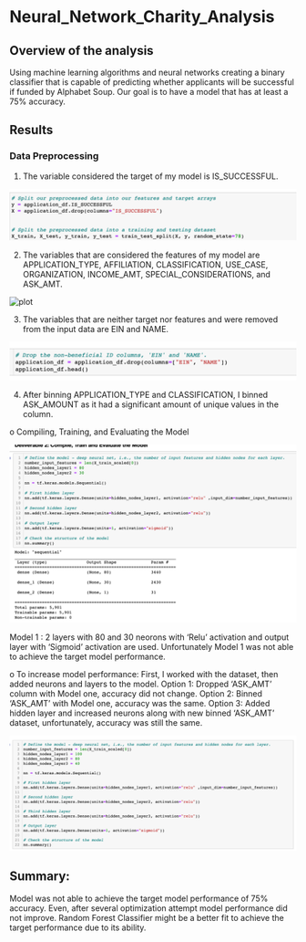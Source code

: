 # Neural_Network_Charity_Analysis

## Overview of the analysis

Using machine learning algorithms and neural networks creating a binary classifier that is capable of predicting whether applicants will be successful if funded by Alphabet Soup. Our goal is to have a model that has at least a 75% accuracy.

## Results

### Data Preprocessing
1.	The variable considered the target of my model is IS_SUCCESSFUL.

![plot](target.png)

2.	The variables that are considered the features of my model are APPLICATION_TYPE, AFFILIATION, CLASSIFICATION, USE_CASE, ORGANIZATION, INCOME_AMT, SPECIAL_CONSIDERATIONS, and ASK_AMT.

![plot](feaure.png)

3.	The variables that are neither target nor features and were removed from the input data are EIN and NAME.

![plot](removed.png)


4.	After binning APPLICATION_TYPE and CLASSIFICATION, I binned ASK_AMOUNT as it had a significant amount of unique values in the column.

o	Compiling, Training, and Evaluating the Model

![plot](model.png)

Model 1 : 2 layers with 80 and 30 neorons with ‘Relu’ activation and output layer with ‘Sigmoid’ activation are used. 
Unfortunately Model 1 was not able to achieve the target model performance.

o To increase model performance: First, I worked with the dataset, then added neurons and layers to the model.
Option 1: Dropped ‘ASK_AMT’ column with Model one, accuracy did not change. 
Option 2: Binned ‘ASK_AMT’ with Model one, accuracy was the same. 
Option 3: Added hidden layer and increased neurons along with new binned ‘ASK_AMT’ dataset, unfortunately, accuracy was still the same. 

![plot](option3.png)


## Summary: 
Model was not able to achieve the target model performance of 75% accuracy. Even, after several optimization attempt model performance did not improve. 
Random Forest Classifier might be a better fit to achieve the target performance due to its ability.

